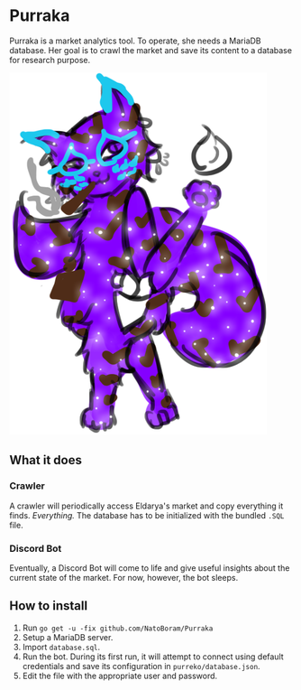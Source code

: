 # Purraka

Purraka is a market analytics tool. To operate, she needs a MariaDB database. Her goal is to crawl the market and save its content to a database for research purpose.

![Purraka](Images/Full.png)

## What it does

### Crawler

A crawler will periodically access Eldarya's market and copy everything it finds. *Everything.* The database has to be initialized with the bundled `.SQL` file.

### Discord Bot

Eventually, a Discord Bot will come to life and give useful insights about the current state of the market. For now, however, the bot sleeps.

## How to install

1. Run `go get -u -fix github.com/NatoBoram/Purraka`
2. Setup a MariaDB server.
3. Import `database.sql`.
4. Run the bot. During its first run, it will attempt to connect using default credentials and save its configuration in `purreko/database.json`.
5. Edit the file with the appropriate user and password.